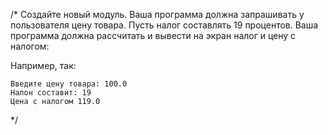 /*
Создайте новый модуль.
Ваша программа должна запрашивать у пользователя цену товара.
Пусть налог составлять 19 процентов. Ваша программа должна рассчитать
и вывести на экран налог и цену с налогом:

Например, так:
~~~
Введите цену товара: 100.0
Налон составит: 19
Цена с налогом 119.0
~~~
*/